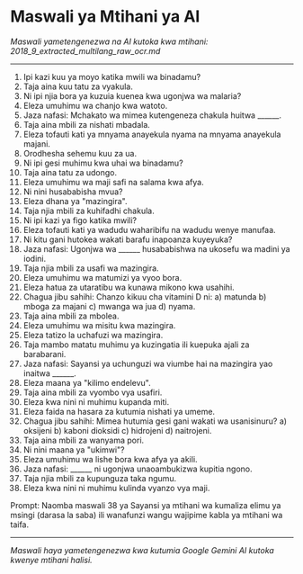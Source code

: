 # Maswali ya Mtihani ya AI
*Maswali yametengenezwa na AI kutoka kwa mtihani: 2018_9_extracted_multilang_raw_ocr.md*

---

1.  Ipi kazi kuu ya moyo katika mwili wa binadamu?
2.  Taja aina kuu tatu za vyakula.
3.  Ni ipi njia bora ya kuzuia kuenea kwa ugonjwa wa malaria?
4.  Eleza umuhimu wa chanjo kwa watoto.
5.  Jaza nafasi: Mchakato wa mimea kutengeneza chakula huitwa ______.
6.  Taja aina mbili za nishati mbadala.
7.  Eleza tofauti kati ya mnyama anayekula nyama na mnyama anayekula majani.
8.  Orodhesha sehemu kuu za ua.
9.  Ni ipi gesi muhimu kwa uhai wa binadamu?
10. Taja aina tatu za udongo.
11. Eleza umuhimu wa maji safi na salama kwa afya.
12. Ni nini husababisha mvua?
13. Eleza dhana ya "mazingira".
14. Taja njia mbili za kuhifadhi chakula.
15. Ni ipi kazi ya figo katika mwili?
16. Eleza tofauti kati ya wadudu waharibifu na wadudu wenye manufaa.
17. Ni kitu gani hutokea wakati barafu inapoanza kuyeyuka?
18. Jaza nafasi: Ugonjwa wa ______ husababishwa na ukosefu wa madini ya iodini.
19. Taja njia mbili za usafi wa mazingira.
20. Eleza umuhimu wa matumizi ya vyoo bora.
21. Eleza hatua za utaratibu wa kunawa mikono kwa usahihi.
22. Chagua jibu sahihi: Chanzo kikuu cha vitamini D ni: a) matunda b) mboga za majani c) mwanga wa jua d) nyama.
23. Taja aina mbili za mbolea.
24. Eleza umuhimu wa misitu kwa mazingira.
25. Eleza tatizo la uchafuzi wa mazingira.
26. Taja mambo matatu muhimu ya kuzingatia ili kuepuka ajali za barabarani.
27. Jaza nafasi: Sayansi ya uchunguzi wa viumbe hai na mazingira yao inaitwa ______.
28. Eleza maana ya "kilimo endelevu".
29. Taja aina mbili za vyombo vya usafiri.
30. Eleza kwa nini ni muhimu kupanda miti.
31. Eleza faida na hasara za kutumia nishati ya umeme.
32. Chagua jibu sahihi: Mimea hutumia gesi gani wakati wa usanisinuru? a) oksijeni b) kaboni dioksidi c) hidrojeni d) naitrojeni.
33. Taja aina mbili za wanyama pori.
34. Ni nini maana ya "ukimwi"?
35. Eleza umuhimu wa lishe bora kwa afya ya akili.
36. Jaza nafasi: ______ ni ugonjwa unaoambukizwa kupitia ngono.
37. Taja njia mbili za kupunguza taka ngumu.
38. Eleza kwa nini ni muhimu kulinda vyanzo vya maji.

Prompt: Naomba maswali 38 ya Sayansi ya mtihani wa kumaliza elimu ya msingi (darasa la saba) ili wanafunzi wangu wajipime kabla ya mtihani wa taifa.

---
*Maswali haya yametengenezwa kwa kutumia Google Gemini AI kutoka kwenye mtihani halisi.*

